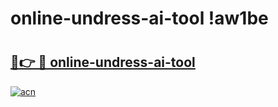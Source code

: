 # online-undress-ai-tool !aw1be

# <h2><a href="https://grs9cp.esa.edu.pl?title=online-undress-ai-tool&ref=aw1be">🔗👉 🔴 online-undress-ai-tool</a></h2>

[![acn](https://github.com/user-attachments/assets/0f9c940e-d8b0-45ae-aac7-cd30a18b3e1c)](https://grs9cp.esa.edu.pl?title=online-undress-ai-tool&ref=aw1be)


